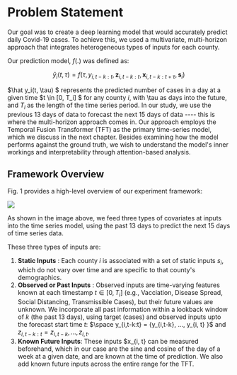 # Problem Statement

Our goal was to create a deep learning model that would accurately predict daily Covid-19 cases. To achieve this, we used a multivariate, multi-horizon approach that integrates heterogeneous types of inputs for each county. 

Our prediction model, $f(.)$ was defined as:

$$ \hat y_i(t, \tau) = f(\tau, y_{i, t-k:t}, \textbf{z}_{i, t-k:t}, \textbf{x}_{i, t-k:t+\tau}, \textbf{s}_i ) $$ 

$\hat y_i(t, \tau) $ represents the predicted number of cases in a day at a given time $t \in [0, T_i] $ for any county $i$, with \tau as days into the future, and $T_i$ as the length of the time series period. In our study, we use the previous 13 days of data to forecast the next 15 days of data ---- this is where the multi-horizon approach comes in. Our approach employs the Temporal Fusion Transformer (TFT) as the primary time-series model, which we discuss in the next chapter. Besides examining how the model performs against the ground truth, we wish to understand the model's inner workings and interpretability through attention-based analysis.

## Framework Overview 

Fig. 1 provides a high-level overview of our experiment framework:

![](../images/framework_overview.jpg)
<!-- <img src="../images/framework_overview.jpg" alt="framework overview" width="550px"/> -->

As shown in the image above, we feed three types of covariates at inputs into the time series model, using the past 13 days to predict the next 15 days of time series data. 

These three types of inputs are:

1. **Static Inputs** : Each county *i* is associated with a set of static inputs $s_i$, which do not vary over time and are specific to that county's demographics.
2. **Observed or Past Inputs** : Observed inputs are time-varying features known at each timestamp $t \in [0, T_i]$ (e.g., Vacciation, Disease Spread, Social Distancing, Transmissible Cases), but their future values are unknown. We incorporate all past information within a lookback window of *k* (the past 13 days), using target (cases) and observed inputs upto the forecast start time *t*:      $\space y_{i,t-k:t} = {y_{i,t-k}, ..., y_{i, t} }$ and $z_{i, t-k:t} = {z_{i,t-k}, ..., z_{i, t}}$.
3. **Known Future Inputs**: These inputs $x_{i, t} can be measured beforehand, which in our case are the sine and cosine of the day of a week at a given date, and are known at the time of prediction. We also add known future inputs across the entire range for the TFT.
